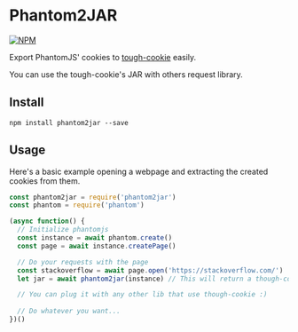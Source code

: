 # Phantom2JAR

[![NPM](https://nodei.co/npm/phantom2jar.png)](https://nodei.co/npm/phantom2jar/)

Export PhantomJS' cookies to [tough-cookie](https://www.npmjs.com/package/tough-cookie) easily.

You can use the tough-cookie's JAR with others request library. 

## Install

`npm install phantom2jar --save`

## Usage

Here's a basic example opening a webpage and extracting the created cookies from them.

```javascript
const phantom2jar = require('phantom2jar')
const phantom = require('phantom')

(async function() {
  // Initialize phantomjs
  const instance = await phantom.create()
  const page = await instance.createPage()

  // Do your requests with the page
  const stackoverflow = await page.open('https://stackoverflow.com/')
  let jar = await phantom2jar(instance) // This will return a though-cookie jar

  // You can plug it with any other lib that use though-cookie :)
  
  // Do whatever you want...
})()
```